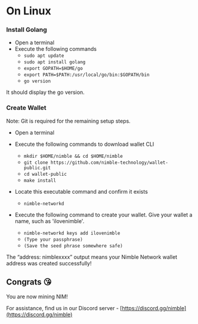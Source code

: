 # On Linux

### Install Golang

* Open a terminal
* Execute the following commands
  * `sudo apt update`
  * `sudo apt install golang`
  * `export GOPATH=$HOME/go`
  * `export PATH=$PATH:/usr/local/go/bin:$GOPATH/bin`
  * `go version`

It should display the go version.

### Create Wallet

Note: Git is required for the remaining setup steps.

* Open a terminal
* Execute the following commands to download wallet CLI
  * `mkdir $HOME/nimble && cd $HOME/nimble`
  * `git clone https://github.com/nimble-technology/wallet-public.git`
  * `cd wallet-public`
  * `make install`
* Locate this executable command and confirm it exists
  * `nimble-networkd`
*   Execute the following command to create your wallet. Give your wallet a name, such as 'ilovenimble'.

    * `nimble-networkd keys add ilovenimble`
    * `(Type your passphrase)`
    * `(Save the seed phrase somewhere safe)`&#x20;



The “address: nimblexxxx” output means your Nimble Network wallet address was created successfully!

## Congrats 😘

You are now mining NIM!

For assistance, find us in our Discord server - [https://discord.gg/nimble](https://discord.gg/nimble)

